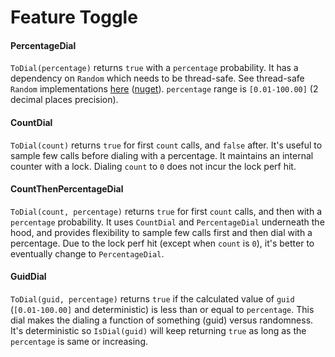 # Feature Toggle

#### PercentageDial

`ToDial(percentage)` returns `true` with a `percentage` probability. It has a dependency on `Random` which needs to be thread-safe. See thread-safe `Random` implementations [here](https://github.com/rmandvikar/random2) ([nuget](https://www.nuget.org/packages/rm.Random2)). `percentage` range is `[0.01-100.00]` (2 decimal places precision).

#### CountDial

`ToDial(count)` returns `true` for first `count` calls, and `false` after. It's useful to sample few calls before dialing with a percentage. It maintains an internal counter with a lock. Dialing `count` to `0` does not incur the lock perf hit.

#### CountThenPercentageDial

`ToDial(count, percentage)` returns `true` for first `count` calls, and then with a `percentage` probability. It uses `CountDial` and `PercentageDial` underneath the hood, and provides flexibility to sample few calls first and then dial with a percentage. Due to the lock perf hit (except when `count` is `0`), it's better to eventually change to `PercentageDial`.

#### GuidDial

`ToDial(guid, percentage)` returns `true` if the calculated value of `guid` (`[0.01-100.00]` and deterministic) is less than or equal to `percentage`. This dial makes the dialing a function of something (guid) versus randomness. It's deterministic so `IsDial(guid)` will keep returning `true` as long as the `percentage` is same or increasing.

